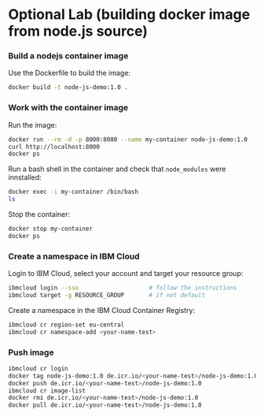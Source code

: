 # Optional Lab (building docker image from node.js source)


### Build a nodejs container image

Use the Dockerfile to build the image:

```bash
docker build -t node-js-demo:1.0 .
```


### Work with the container image

Run the image:
```bash
docker run --rm -d -p 8000:8080 --name my-container node-js-demo:1.0
curl http://localhost:8000
docker ps
```

Run a bash shell in the container and check that `node_modules` were innstalled:
```bash
docker exec -i my-container /bin/bash
ls
```

Stop the container:
```bash
docker stop my-container
docker ps
```


### Create a namespace in IBM Cloud

Login to IBM Cloud, select your account and target your resource group:
```bash
ibmcloud login --sso                    # follow the instructions
ibmcloud target -g RESOURCE_GROUP       # if not default
```

Create a namespace in the IBM Cloud Container Registry:
```bash
ibmcloud cr region-set eu-central
ibmcloud cr namespace-add <your-name-test>
```


### Push image

```bash
ibmcloud cr login
docker tag node-js-demo:1.0 de.icr.io/<your-name-test>/node-js-demo:1.0
docker push de.icr.io/<your-name-test>/node-js-demo:1.0
ibmcloud cr image-list
docker rmi de.icr.io/<your-name-test>/node-js-demo:1.0
docker pull de.icr.io/<your-name-test>/node-js-demo:1.0
```
